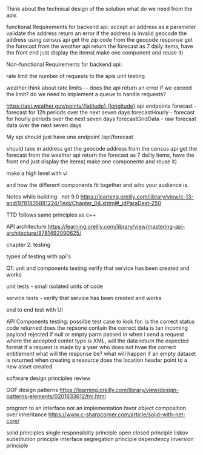 Think about the technical design of the solution
what do we need from the apis 

functional Requirements for backend api:
accept an address as a parameter
validate the address
return an error if the address is invalid
geocode the address using census api
get the zip code from the geocode response
get the forecast from the weather api
return the forecast as 7 daily items, have the front end just display the items( make one component and reuse it)

Non-functional Requirements for backend api:

rate limit the number of requests to the apis
unit testing 

weather 
think about rate limits -- does the api return an error if we exceed the limit? do we need to implement a queue to handle requests?


https://api.weather.gov/points/{latitude},{longitude}
api endpoints
forecast - forecast for 12h periods over the next seven days
forecastHourly - forecast for hourly periods over the next seven days
forecastGridData - raw forecast data over the next seven days

My api should just have one endpoint
/api/forecast

should take in address
get the geocode address from the census api
get the forecast from the weather api
return the forecast as 7 dailiy items, have the front end just display the items( make one componente and reuse it)

make a high level with vi


and how the different components fit together
and who your audience is.






Notes while building:
.net 9.0 
https://learning.oreilly.com/library/view/c-13-and/9781835881224/Text/Chapter_04.xhtml#_idParaDest-250

TTD follows same principles as c++ 


API architecture 
https://learning.oreilly.com/library/view/mastering-api-architecture/9781492090625/

chapter 2: testing 

types of testing with api's

Q1: 
unit and components testing 
verify that service has been created and works 

unit tests - small isolated units of code 

service tests - verify that service has been created and works 

end to end test with UI

API Components testing:
possilbe test case to look for:
is the correct status code returned
does the repsone contain the correct data
is tan incoming payload rejected if null or empty parm passed in 
when i send a request where the accepted contet type is XML, will the data return the expected format 
if a request is made by a yser who does not hvae the correct entitlement what will the response be?
what will happen if an empty dataset is returned 
when creating a resource does the location header point to a new asset created



software design principles review

GOF design patterns
https://learning.oreilly.com/library/view/design-patterns-elements/0201633612/fm.html

program to an interface not an implementation
favor object composition over inheritance
https://www.c-sharpcorner.com/article/solid-with-net-core/

solid principles
single responsiblity principle 
open closed principle 
liskov substitution principle 
interface segregation principle 
dependency inversion principle


